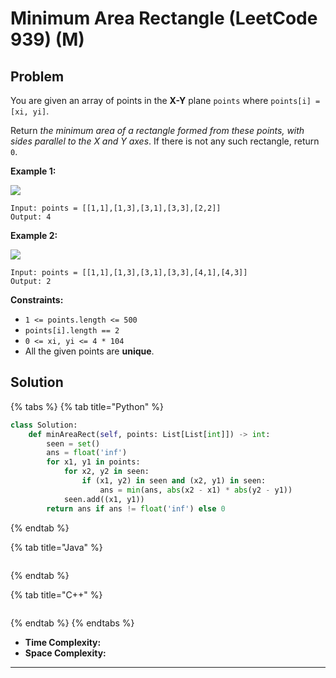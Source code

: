 # Minimum Area Rectangle (LeetCode 939) (M)

## Problem

You are given an array of points in the **X-Y** plane `points` where `points[i] = [xi, yi]`.

Return _the minimum area of a rectangle formed from these points, with sides parallel to the X and Y axes_. If there is not any such rectangle, return `0`.

&#x20;

**Example 1:**

![](https://assets.leetcode.com/uploads/2021/08/03/rec1.JPG)

```
Input: points = [[1,1],[1,3],[3,1],[3,3],[2,2]]
Output: 4
```

**Example 2:**

![](https://assets.leetcode.com/uploads/2021/08/03/rec2.JPG)

```
Input: points = [[1,1],[1,3],[3,1],[3,3],[4,1],[4,3]]
Output: 2
```

&#x20;

**Constraints:**

* `1 <= points.length <= 500`
* `points[i].length == 2`
* `0 <= xi, yi <= 4 * 104`
* All the given points are **unique**.

## Solution&#x20;

{% tabs %}
{% tab title="Python" %}
```python
class Solution:
    def minAreaRect(self, points: List[List[int]]) -> int:
        seen = set()
        ans = float('inf')
        for x1, y1 in points:
            for x2, y2 in seen:
                if (x1, y2) in seen and (x2, y1) in seen:
                    ans = min(ans, abs(x2 - x1) * abs(y2 - y1))
            seen.add((x1, y1))
        return ans if ans != float('inf') else 0
```
{% endtab %}

{% tab title="Java" %}
```java
```
{% endtab %}

{% tab title="C++" %}
```cpp
```
{% endtab %}
{% endtabs %}

* **Time Complexity:**
* **Space Complexity:**

****
